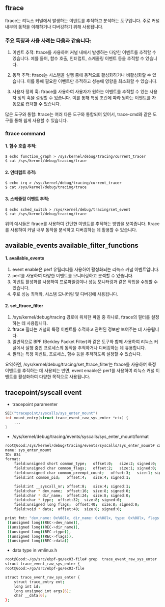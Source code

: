 ## ftrace 

ftrace는 리눅스 커널에서 발생하는 이벤트를 추적하고 분석하는 도구입니다. 주로 커널 내부의 동작을 이해하거나 디버깅하기 위해 사용됩니다.

### 주요 특징과 사용 사례는 다음과 같습니다:

1. 이벤트 추적: ftrace를 사용하여 커널 내에서 발생하는 다양한 이벤트를 추적할 수 있습니다. 예를 들어, 함수 호출, 인터럽트, 스케줄링 이벤트 등을 추적할 수 있습니다.

2. 동적 추적: ftrace는 시스템을 실행 중에 동적으로 활성화하거나 비활성화할 수 있습니다. 이를 통해 필요한 이벤트만 추적하고 성능에 영향을 최소화할 수 있습니다.

3. 사용자 정의 훅: ftrace를 사용하여 사용자가 원하는 이벤트를 추적할 수 있는 사용자 정의 훅을 설정할 수 있습니다. 이를 통해 특정 조건에 따라 원하는 이벤트를 자동으로 캡처할 수 있습니다.

많은 도구와 통합: ftrace는 여러 다른 도구와 통합되어 있어서, trace-cmd와 같은 도구를 통해 쉽게 사용할 수 있습니다.


### ftrace  command

#### 1.  함수 호출 추적:

```
$ echo function_graph > /sys/kernel/debug/tracing/current_tracer
$ cat /sys/kernel/debug/tracing/trace
```

#### 2. 인터럽트 추적:

```
$ echo irq > /sys/kernel/debug/tracing/current_tracer
$ cat /sys/kernel/debug/tracing/trace
```

#### 3. 스케줄링 이벤트 추적:

```
$ echo sched_switch > /sys/kernel/debug/tracing/set_event
$ cat /sys/kernel/debug/tracing/trace
```

위의 예시들은 ftrace를 사용하여 간단한 이벤트를 추적하는 방법을 보여줍니다. ftrace를 사용하여 커널 내부 동작을 분석하고 디버깅하는 데 활용할 수 있습니다.




## available_events  available_filter_functions

#### 1. available_events 
1. event enable은 perf 유틸리티를 사용하여 활성화되는 리눅스 커널 이벤트입니다.
2. perf를 사용하여 다양한 이벤트를 모니터링하고 분석할 수 있습니다.
3. 이벤트 활성화를 사용하여 프로파일링이나 성능 모니터링과 같은 작업을 수행할 수 있습니다.
4. 주로 성능 최적화, 시스템 모니터링 및 디버깅에 사용됩니다.

#### 2. set_ftrace_filter
1. /sys/kernel/debug/tracing 경로에 위치한 파일 중 하나로, ftrace의 필터를 설정하는 데 사용됩니다.
2. ftrace 필터는 커널의 특정 이벤트를 추적하고 관련된 정보만 보여주는 데 사용됩니다.
3. 일반적으로 BPF (Berkley Packet Filter)와 같은 도구와 함께 사용하여 리눅스 커널에서 실행 중인 프로세스의 동작을 추적하거나 디버깅하는 데 유용합니다.
4. 필터는 특정 이벤트, 프로세스, 함수 등을 추적하도록 설정할 수 있습니다.

요약하면, /sys/kernel/debug/tracing/set_ftrace_filter는 ftrace를 사용하여 특정 이벤트를 추적하는 데 사용되는 반면, 
event enable은 perf를 사용하여 리눅스 커널 이벤트를 활성화하여 다양한 목적으로 사용됩니다.





## tracepoint/syscall event 
* tracepoint paramenter 
```c
SEC("tracepoint/syscalls/sys_enter_mount")
int mount_entry(struct trace_event_raw_sys_enter *ctx) {
	...
}
```	

* /sys/kernel/debug/tracing/events/syscalls/sys_enter_mount/format 
```sh
root@Good:/sys/kernel/debug/tracing/events/syscalls/sys_enter_mount# cat format 
name: sys_enter_mount
ID: 834
format:
	field:unsigned short common_type;	offset:0;	size:2;	signed:0;
	field:unsigned char common_flags;	offset:2;	size:1;	signed:0;
	field:unsigned char common_preempt_count;	offset:3;	size:1;	signed:0;
	field:int common_pid;	offset:4;	size:4;	signed:1;

	field:int __syscall_nr;	offset:8;	size:4;	signed:1;
	field:char * dev_name;	offset:16;	size:8;	signed:0;
	field:char * dir_name;	offset:24;	size:8;	signed:0;
	field:char * type;	offset:32;	size:8;	signed:0;
	field:unsigned long flags;	offset:40;	size:8;	signed:0;
	field:void * data;	offset:48;	size:8;	signed:0;

print fmt: "dev_name: 0x%08lx, dir_name: 0x%08lx, type: 0x%08lx, flags: 0x%08lx, data: 0x%08lx",
 ((unsigned long)(REC->dev_name)), 
 ((unsigned long)(REC->dir_name)), 
 ((unsigned long)(REC->type)), 
 ((unsigned long)(REC->flags)), 
 ((unsigned long)(REC->data))
```
* data type in vmlinux.h
```sh
root@Good:~/go/src/ebpf-go/ex03-file# grep  trace_event_raw_sys_enter  vmlinux.h 
struct trace_event_raw_sys_enter {
root@Good:~/go/src/ebpf-go/ex03-file

struct trace_event_raw_sys_enter {
	struct trace_entry ent;
	long int id;
	long unsigned int args[6];
	char __data[0];
};

```